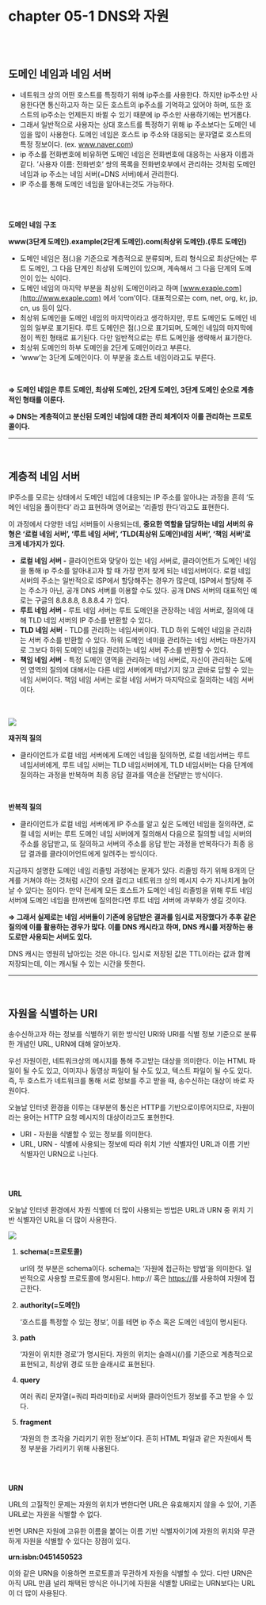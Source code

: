 # chapter 05-1 DNS와 자원
<br/>
<br/>

## 도메인 네임과 네임 서버

- 네트워크 상의 어떤 호스트를 특정하기 위해 ip주소를 사용한다. 하지만 ip주소만 사용한다면 통신하고자 하는 모든 호스트의 ip주소를 기억하고 있어야 하며, 또한 호스트의 ip주소는 언제든지 바뀔 수 있기 때문에 ip 주소만 사용하기에는 번거롭다.
- 그래서 일반적으로 사용자는 상대 호스트를 특정하기 위해 ip 주소보다는 도메인 네임을 많이 사용한다. 도메인 네임은 호스트 ip 주소와 대응되는 문자열로 호스트의 특정 정보이다. (ex. www.naver.com)
- ip 주소를 전화번호에 비유하면 도메인 네임은 전화번호에 대응하는 사용자 이름과 같다.
’사용자 이름: 전화번호’ 쌍의 목록을 전화번호부에서 관리하는 것처럼 도메인 네임과 ip 주소는 네임 서버(=DNS 서버)에서 관리한다.
- IP 주소를 통해 도메인 네임을 알아내는것도 가능하다.
<br/>
<br/>

**도메인 네임 구조**

**www(3단계 도메인).example(2단계 도메인).com(최상위 도메인).(루트 도메인)**

- 도메인 네임은 점(.)을 기준으로 계층적으로 분류되며, 트리 형식으로 최상단에는 루트 도메인, 그 다음 단계인 최상위 도메인이 있으며, 계속해서 그 다음 단계의 도메인이 있는 식이다.
- 도메인 네임의 마지막 부분을 최상위 도메인이라고 하며 [www.exaple.com](http://www.exaple.com) 에서 ‘com’이다. 대표적으로는 com, net, org, kr, jp, cn, us 등이 있다.
- 최상위 도메인을 도메인 네임의 마지막이라고 생각하지만, 루트 도메인도 도메인 네임의 일부로 표기된다. 루트 도메인은 점(.)으로 표기되며, 도메인 네임의 마지막에 점이 찍힌 형태로 표기된다. 다만 일반적으로는 루트 도메인을 생략해서 표기한다.
- 최상위 도메인의 하부 도메인을 2단계 도메인이라고 부른다.
- ‘www’는 3단계 도메인이다. 이 부분을 호스트 네임이라고도 부른다.
<br/>

**⇒ 도메인 네임은 루트 도메인, 최상위 도메인, 2단계 도메인, 3단계 도메인 순으로 계층적인 형태를 이룬다.**
<br/>

**⇒ DNS는 계층적이고 분산된 도메인 네임에 대한 관리 체계이자 이를 관리하는 프로토콜이다.**
<br/>

---

<br/>

## 계층적 네임 서버

IP주소를 모르는 상태에서 도메인 네임에 대응되는 IP 주소를 알아냐는 과정을 흔히 ‘도메인 네임을 풀이한다’ 라고 표현하며 영어로는 ‘리졸빙 한다’라고도 표현한다. 

이 과정에서 다양한 네임 서버들이 사용되는데, **중요한 역할을 담당하는 네임 서버의 유형은 ‘로컬 네임 서버’, ‘루트 네임 서버’, ‘TLD(최상위 도메인)네임 서버’, ‘책임 서버’로 크게 네가지가 있다.** 
<br/>

- **로컬 네임 서버 -** 클라이언트와 맞닿아 있는 네임 서버로, 클라이언트가 도메인 네임을 통해 ip 주소를 알아내고자 할 때 가장 먼저 찾게 되는 네임서버이다. 로컬 네임 서버의 주소는 일반적으로 ISP에서 할당해주는 경우가 많은데, ISP에서 할당해 주는 주소가 아닌, 공개 DNS 서버를 이용할 수도 있다.
공개 DNS 서버의 대표적인 예로는 구글의 8.8.8.8, 8.8.8.4 가 있다.
- **루트 네임 서버 -** 루트 네임 서버는 루트 도메인을 관장하는 네임 서버로, 질의에 대해 TLD 네임 서버의 IP 주소를 반환할 수 있다.
- **TLD 네임 서버**  -  TLD를 관리하는 네임서버이다. TLD 하위 도메인 네임을 관리하는 서버 주소를 반환할 수 있다. 하위 도메인 네미을 관리하는 네임 서버는 마찬가지로 그보다 하위 도메인 네임을 관리하는 네임 서버 주소를 반환할 수 있다.
- **책임 네임 서버** - 특정 도메인 영역을 관리하는 네임 서버로, 자신이 관리하는 도메인 영역의 질의에 대해서는 다른 네임 서버에게 떠넘기지 않고 곧바로 답할 수 있는 네임 서버이다.
책임 네임 서버는 로컬 네임 서버가 마지막으로 질의하는 네임 서버이다.
<br/>
<br/>

<img src="https://encrypted-tbn0.gstatic.com/images?q=tbn:ANd9GcSvCzzf6HsgWvEoIm2ddEStxlBBalkVV0pYFA&s" />
<br />

**재귀적 질의**

- 클라이언트가 로컬 네임 서버에게 도메인 네임을 질의하면, 로컬 네임서버는 루트 네임서버에게, 루트 네임 서버는 TLD 네임서버에게, TLD 네임서버는 다음 단계에 질의하는 과정을 반복하며 최종 응답 결과를 역순을 전달받는 방식이다.
<br />

**반복적 질의**

- 클라이언트가 로컬 네임 서버에게 IP 주소를 알고 싶은 도메인 네임을 질의하면, 로컬 네임 서버는 루트 도메인 네임 서버에게 질의해서 다음으로 질의할 네임 서버의 주소를 응답받고, 또 질의하고 서버의 주소를 응답 받는 과정을 반복하다가 최종 응답 결과를 클라이어언트에게 알려주는 방식이다.

지금까지 설명한 도메인 네임 리졸빙 과정에는 문제가 있다. 리졸빙 하기 위해 8개의 단계를 거쳐야 하는 것처럼 시간이 오래 걸리고 네트워크 상의 메시지 수가 지나치게 늘어날 수 있다는 점이다. 만약 전세계 모든 호스트가 도메인 네임 리졸빙을 위해 루트 네임 서버에 도메인 네임을 한꺼번에 질의한다면 루트 네임 서버에 과부화가 생길 것이다.
<br />

 **⇒ 그래서 실제로는 네임 서버들이 기존에 응답받은 결과를 임시로 저장했다가 추후 같은 질의에 이를 활용하는 경우가 많다. 이를 DNS 캐시라고 하며, DNS 캐시를 저장하는 용도로만 사용되는 서버도 있다.** 
<br />

DNS 캐시는 영원히 남아있는 것은 아니다. 임시로 저장된 값은 TTL이라는 값과 함께 저장되는데, 이는 캐시될 수 있는 시간을 뜻한다.
<br />

---

<br />

## 자원을 식별하는 URI

송수신하고자 하는 정보를 식별하기 위한 방식인 URI와 URI를 식별 정보 기준으로 분류한 개념인 URL, URN에 대해 알아보자.

우선 자원이란, 네트워크상의 메시지를 통해 주고받는 대상을 의미한다. 이는 HTML 파일이 될 수도 있고, 이미지나 동영상 파일이 될 수도 있고, 텍스트 파일이 될 수도 있다.  즉, 두 호스트가 네트워크를 통해 서로 정보를 주고 받을 때, 송수신하는 대상이 바로 자원이다. 

오늘날 인터넷 환경을 이루는 대부분의 통신은 HTTP를 기반으로이루어지므로, 자원이라는 용어는 HTTP 요청 메시지의 대상이라고도 표현한다. 
<br />

- URI - 자원을 식별할 수 있는 정보를 의미한다.
- URL, URN - 식별에 사용되는 정보에 따라 위치 기반 식별자인 URL과 이름 기반 식별자인 URN으로 나뉜다.
<br />
<br />


**URL**

오늘날 인터넷 환경에서 자원 식별에 더 많이 사용되는 방법은 URL과 URN 중 위치 기반 식별자인 URL을 더 많이 사용한다.

<img src="https://miro.medium.com/v2/resize:fit:1400/format:webp/1*cih496PZ5DyEubgfYUq3Zw.png" />

1. **schema(=프로토콜)**
    
    url의 첫 부분은 schema이다. schema는 ‘자원에 접근하는 방법’을 의미한다. 일반적으로 사용할 프로토콜에 명시된다. http:// 혹은 [https://](https://로)를 사용하여 자원에 접근한다.
    
2. **authority(=도메인)**
    
    ‘호스트를 특정할 수 있는 정보’, 이를 테면 ip 주소 혹은 도메인 네임이 명시된다.
    
3. **path**
    
    ‘자원이 위치한 경로’가 명시된다. 자원의 위치는 슬래시(/)를 기준으로 계층적으로 표현되고, 최상위 경로 또한 슬래시로 표현된다. 
    
4. **query**
    
    여러 쿼리 문자열(=쿼리 파라미터)로 서버와 클라이언트가 정보를 주고 받을 수 있다.
    
5. **fragment**
    
    ‘자원의 한 조각을 가리키기 위한 정보’이다. 흔히 HTML 파일과 같은 자원에서 특정 부분을 가리키기 위해 사용된다. 
<br />
<br />

**URN**

URL의 고질적인 문제는 자원의 위치가 변한다면 URL은 유효해지지 않을 수 있어, 기존 URL로는 자원을 식별할 수 없다. 

반면 URN은 자원에 고유한 이름을 붙이는 이름 기반 식별자이기에 자원의 위치와 무관하게 자원을 식별할 수 있다는 장점이 있다. 

**urn:isbn:0451450523**

이와 같은 URN을 이용하면 프로토콜과 무관하게 자원을 식별할 수 있다. 다만 URN은 아직 URL 만큼 널리 채택된 방식은 아니기에 자원을 식별할 URI로는 URN보다는 URL이 더 많이 사용된다.
